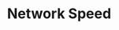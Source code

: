 ---
title: Network Speed
layout: post
image: /images/small/speed.jpg
external: https://fast.com/
icons: <i class="fas fa-tachometer-alt"></i>
category: tech
---